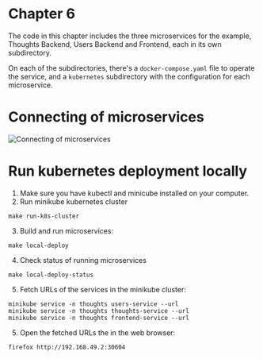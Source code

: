 Chapter 6
=======

The code in this chapter includes the three microservices for the example, Thoughts Backend, Users Backend and Frontend, each in its own subdirectory.

On each of the subdirectories, there's a `docker-compose.yaml` file to operate the service, and a `kubernetes` subdirectory with the configuration for each microservice.

Connecting of microservices
========

![Connecting of microservices](docs/connecting_services.png)


Run kubernetes deployment locally
=======

1. Make sure you have kubectl and minicube installed on your computer.
2. Run minikube kubernetes cluster
```
make run-k8s-cluster
```
3. Build and run microservices:
```
make local-deploy
```

4. Check status of running microservices
```
make local-deploy-status
```
5. Fetch URLs of the services in the minikube cluster:
```
minikube service -n thoughts users-service --url
minikube service -n thoughts thoughts-service --url
minikube service -n thoughts frontend-service --url
```

5. Open the fetched URLs the in the web browser:
```
firefox http://192.168.49.2:30604
```

